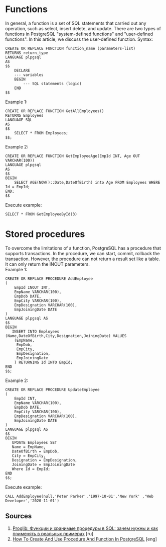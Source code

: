 # Functions
In general, a function is a set of SQL statements that carried out any operation, such as select, insert delete, and update. There are two types of functions in PostgreSQL "system-defined functions" and "user-defined functions". In this article, we discuss the user-defined function.
Syntax:
```
CREATE OR REPLACE FUNCTION function_name (parameters-list)  
RETURNS return_type  
LANGUAGE plpgsql  
AS  
$$  
    DECLARE  
    --- variables  
    BEGIN  
        --- SQL statements (logic)  
    END  
$$  
```
Example 1:
```
CREATE OR REPLACE FUNCTION GetAllEmployees()  
RETURNS Employees  
LANGUAGE SQL   
AS   
$$  
    SELECT * FROM Employees;  
$$;  
```
Example 2:
```
CREATE OR REPLACE FUNCTION GetEmployeeAge(EmpId INT, Age OUT VARCHAR(100))  
LANGUAGE plpgsql   
AS   
$$  
BEGIN  
    SELECT AGE(NOW()::Date,DateOfBirth) into Age FROM Employees WHERE Id = EmpId;  
END;  
$$  
```
Execute example:
```
SELECT * FROM GetEmployeeById(3)  
```

# Stored procedures
To overcome the limitations of a function, PostgreSQL has a procedure that supports transactions. In the procedure, we can start, commit, rollback the transaction. However, the procedure can not return a result set like a table. It can only return the INOUT parameters.  
Example 1:
```
CREATE OR REPLACE PROCEDURE AddEmployee  
(  
    EmpId INOUT INT,  
    EmpName VARCHAR(100),  
    EmpDob DATE,  
    EmpCity VARCHAR(100),  
    EmpDesignation VARCHAR(100),  
    EmpJoiningDate DATE  
)  
LANGUAGE plpgsql AS  
$$  
BEGIN         
   INSERT INTO Employees (Name,DateOfBirth,City,Designation,JoiningDate) VALUES   
    (EmpName,  
     EmpDob,  
     EmpCity,  
     EmpDesignation,  
     EmpJoiningDate  
    ) RETURNING Id INTO EmpId;  
END  
$$;  
```
Example 2:
```
CREATE OR REPLACE PROCEDURE UpdateEmployee  
(  
    EmpId INT,  
    EmpName VARCHAR(100),  
    EmpDob DATE,  
    EmpCity VARCHAR(100),  
    EmpDesignation VARCHAR(100),  
    EmpJoiningDate DATE  
)  
LANGUAGE plpgsql AS  
$$  
BEGIN         
   UPDATE Employees SET   
   Name = EmpName,  
   DateOfBirth = EmpDob,  
   City = EmpCity,  
   Designation = EmpDesignation,  
   JoiningDate = EmpJoiningDate  
   Where Id = EmpId;  
END  
$$; 
```
Execute example:
```
CALL AddEmployee(null,'Peter Parker','1997-10-01','New York' ,'Web Developer','2020-11-01')  
```
## Sources
1. [Proglib: Функции и хранимые процедуры в SQL: зачем нужны и как применять в реальных примерах](https://proglib.io/p/funkcii-i-hranimye-procedury-v-sql-zachem-nuzhny-i-kak-primenyat-v-realnyh-primerah-2022-10-07) [ru]
2. [How To Create And Use Procedure And Function In PostgreSQL](https://www.c-sharpcorner.com/article/how-to-create-and-use-procedure-and-function-postgresql/) [eng]